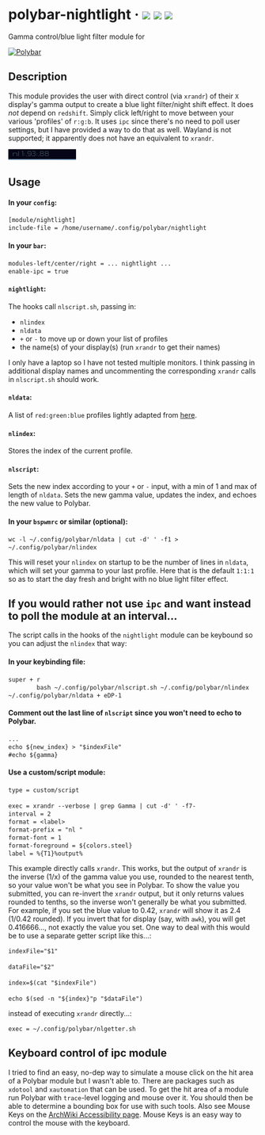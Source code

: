 # polybar-nightlight &middot; ![](https://img.shields.io/badge/Linux-d.svg?logoWidth=48.25&labelColor=f6f6f6&style=for-the-badge&color=fcc624&logo=Linux) ![](https://img.shields.io/badge/bash-d.svg?logoWidth=41&labelColor=f6f6f6&style=for-the-badge&color=4eaa25&logo=GNU%20Bash) ![](https://img.shields.io/badge/Xorg-d.svg?logoWidth=43&labelColor=f6f6f6&style=for-the-badge&color=f28834&logo=X.Org)

Gamma control/blue light filter module for

[![Polybar](https://github.com/polybar/polybar/blob/master/banner.png)](https://github.com/polybar/polybar)


## Description
This module provides the user with direct control (via `xrandr`) of their `X` display's gamma output to create a blue light filter/night shift effect. It does *not* depend on `redshift`. Simply click left/right to move between your various 'profiles' of `r:g:b`. It uses `ipc` since there's no need to poll user settings, but I have provided a way to do that as well. Wayland is not supported; it apparently does not have an equivalent to `xrandr`.

![screenshot](screenshot.png)

## Usage

#### In your `config`:

```
[module/nightlight]
include-file = /home/username/.config/polybar/nightlight
```

#### In your `bar`:

```
modules-left/center/right = ... nightlight ... 
enable-ipc = true
```

#### `nightlight`:

The hooks call `nlscript.sh`, passing in:
* `nlindex`
* `nldata`
* `+` or `-` to move up or down your list of profiles
* the name(s) of your display(s) (run `xrandr` to get their names)

I only have a laptop so I have not tested multiple monitors. I think passing in additional display names and uncommenting the corresponding `xrandr` calls in `nlscript.sh` should work. 

#### `nldata`:

A list of `red:green:blue` profiles lightly adapted from [here](https://askubuntu.com/questions/1003101/how-to-use-xrandr-gamma-for-gnome-night-light-like-usage).

#### `nlindex`:

Stores the index of the current profile. 

#### `nlscript`:

Sets the new index according to your `+` or `-` input, with a min of 1 and max of length of `nldata`. Sets the new gamma value, updates the index, and echoes the new value to Polybar.

#### In your `bspwmrc` or similar (optional):

```
wc -l ~/.config/polybar/nldata | cut -d' ' -f1 > ~/.config/polybar/nlindex
```
This will reset your `nlindex` on startup to be the number of lines in `nldata`, which will set your gamma to your last profile. Here that is the default `1:1:1` so as to start the day fresh and bright with no blue light filter effect.

## If you would rather not use `ipc` and want instead to poll the module at an interval...

The script calls in the hooks of the `nightlight` module can be keybound so you can adjust the `nlindex` that way:
#### In your keybinding file:
```
super + r
        bash ~/.config/polybar/nlscript.sh ~/.config/polybar/nlindex ~/.config/polybar/nldata + eDP-1
```

#### Comment out the last line of `nlscript` since you won't need to echo to Polybar.
```
...
echo ${new_index} > "$indexFile"
#echo ${gamma}
```
#### Use a custom/script module:
```
type = custom/script

exec = xrandr --verbose | grep Gamma | cut -d' ' -f7-
interval = 2
format = <label>
format-prefix = "nl "
format-font = 1
format-foreground = ${colors.steel}
label = %{T1}%output%
```

This example directly calls `xrandr`. This works, but the output of `xrandr` is the inverse (1/x) of the gamma value you use, rounded to the nearest tenth, so your value won't be what you see in Polybar. To show the value you submitted, you can re-invert the `xrandr` output, but it only returns values rounded to tenths, so the inverse won't generally be what you submitted. For example, if you set the blue value to 0.42, `xrandr` will show it as 2.4 (1/0.42 rounded). If you invert that for display (say, with `awk`), you will get 0.416666..., not exactly the value you set. One way to deal with this would be to use a separate getter script like this...:
```
indexFile="$1"

dataFile="$2"

index=$(cat "$indexFile")

echo $(sed -n "${index}"p "$dataFile")

```

instead of executing `xrandr` directly...:
```
exec = ~/.config/polybar/nlgetter.sh
```

## Keyboard control of ipc module

I tried to find an easy, no-dep way to simulate a mouse click on the hit area of a Polybar module but I wasn't able to. There are packages such as `xdotool` and `xautomation` that can be used. To get the hit area of a module run Polybar with `trace`-level logging and mouse over it. You should then be able to determine a bounding box for use with such tools. Also see Mouse Keys on the [ArchWiki Accessibility page](https://wiki.archlinux.org/title/Accessibility#Mouse_keys). Mouse Keys is an easy way to control the mouse with the keyboard.
